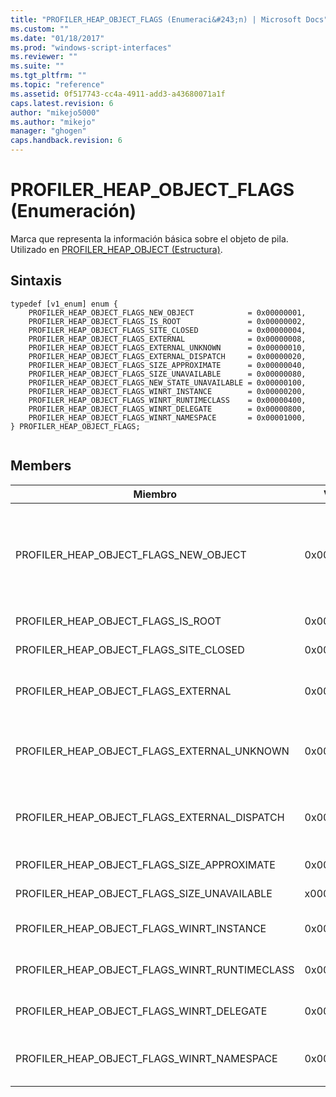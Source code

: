 ```yaml
---
title: "PROFILER_HEAP_OBJECT_FLAGS (Enumeraci&#243;n) | Microsoft Docs"
ms.custom: ""
ms.date: "01/18/2017"
ms.prod: "windows-script-interfaces"
ms.reviewer: ""
ms.suite: ""
ms.tgt_pltfrm: ""
ms.topic: "reference"
ms.assetid: 0f517743-cc4a-4911-add3-a43680071a1f
caps.latest.revision: 6
author: "mikejo5000"
ms.author: "mikejo"
manager: "ghogen"
caps.handback.revision: 6
---
```

# PROFILER_HEAP_OBJECT_FLAGS (Enumeraci&#243;n)
Marca que representa la información básica sobre el objeto de pila.  Utilizado en [PROFILER\_HEAP\_OBJECT \(Estructura\)](../../winscript/reference/profiler-heap-object-structure.md).  
  
## Sintaxis  
  
```  
typedef [v1_enum] enum {  
    PROFILER_HEAP_OBJECT_FLAGS_NEW_OBJECT            = 0x00000001,  
    PROFILER_HEAP_OBJECT_FLAGS_IS_ROOT               = 0x00000002,  
    PROFILER_HEAP_OBJECT_FLAGS_SITE_CLOSED           = 0x00000004,  
    PROFILER_HEAP_OBJECT_FLAGS_EXTERNAL              = 0x00000008,  
    PROFILER_HEAP_OBJECT_FLAGS_EXTERNAL_UNKNOWN      = 0x00000010,  
    PROFILER_HEAP_OBJECT_FLAGS_EXTERNAL_DISPATCH     = 0x00000020,  
    PROFILER_HEAP_OBJECT_FLAGS_SIZE_APPROXIMATE      = 0x00000040,  
    PROFILER_HEAP_OBJECT_FLAGS_SIZE_UNAVAILABLE      = 0x00000080,  
    PROFILER_HEAP_OBJECT_FLAGS_NEW_STATE_UNAVAILABLE = 0x00000100,  
    PROFILER_HEAP_OBJECT_FLAGS_WINRT_INSTANCE        = 0x00000200,  
    PROFILER_HEAP_OBJECT_FLAGS_WINRT_RUNTIMECLASS    = 0x00000400,  
    PROFILER_HEAP_OBJECT_FLAGS_WINRT_DELEGATE        = 0x00000800,  
    PROFILER_HEAP_OBJECT_FLAGS_WINRT_NAMESPACE       = 0x00001000,  
} PROFILER_HEAP_OBJECT_FLAGS;  
  
```  
  
## Members  
  
|Miembro|Valor|Descripción|  
|-------------|-----------|-----------------|  
|PROFILER\_HEAP\_OBJECT\_FLAGS\_NEW\_OBJECT|0x00000001|Este objeto de pila fue asignado después de que la solicitud anterior de la enumeración de la pila.  Los valores de[PROFILER\_HEAP\_OBJECT\_ID \(Tipo\)](../../winscript/reference/profiler-heap-object-id-type.md) se pueden reutilizar si se obtiene el objeto.|  
|PROFILER\_HEAP\_OBJECT\_FLAGS\_IS\_ROOT|0x00000002|Este objeto de pila es un objeto raíz del gráfico de objeto.|  
|PROFILER\_HEAP\_OBJECT\_FLAGS\_SITE\_CLOSED|0x00000004|Este objeto de pila es de un sitio de script que se cerró.|  
|PROFILER\_HEAP\_OBJECT\_FLAGS\_EXTERNAL|0x00000008|Este objeto de pila fue asignado fuera de la pila de la recolección de elementos no utilizados de JavaScript.|  
|PROFILER\_HEAP\_OBJECT\_FLAGS\_EXTERNAL\_UNKNOWN|0x00000010|Este objeto de pila fue asignado fuera de la pila de la recolección de elementos no utilizados y implementa IUnknown.|  
|PROFILER\_HEAP\_OBJECT\_FLAGS\_EXTERNAL\_DISPATCH|0x00000020|Este objeto de pila fue asignado fuera de la pila de la recolección de elementos no utilizados e implementa la interfaz de IDISPATCH.|  
|PROFILER\_HEAP\_OBJECT\_FLAGS\_SIZE\_APPROXIMATE|0x00000040|El tamaño del objeto de pila es aproximado.|  
|PROFILER\_HEAP\_OBJECT\_FLAGS\_SIZE\_UNAVAILABLE|x00000080|El tamaño del objeto de pila no está disponible.|  
|PROFILER\_HEAP\_OBJECT\_FLAGS\_WINRT\_INSTANCE|0x00000200|El objeto de pila es una instancia de Windows en tiempo de ejecución.|  
|PROFILER\_HEAP\_OBJECT\_FLAGS\_WINRT\_RUNTIMECLASS|0x00000400|El objeto de pila es una clase de runtime de Windows en tiempo de ejecución.|  
|PROFILER\_HEAP\_OBJECT\_FLAGS\_WINRT\_DELEGATE|0x00000800|El objeto de pila es un delegado de Windows en tiempo de ejecución.|  
|PROFILER\_HEAP\_OBJECT\_FLAGS\_WINRT\_NAMESPACE|0x00001000|El objeto de pila se encuentra en el espacio de nombres de Windows en tiempo de ejecución.|